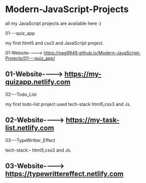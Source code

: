 # Modern-JavaScript-Projects
all my JavaScript projects are available here :)

01---quiz_app

my first html5 and css3 and JavaScript project. 

01-Website----> https://nag9949.github.io/Modern-JavaScript-Projects/01---quiz_app/

01-Website----> https://my-quizapp.netlify.com
-----------------------------------------------------------------------------------------------------------------------------------------
02---Todo_List

my first todo-list project used tech-stack html5,css3 and Js. 

02-Website----> https://my-task-list.netlify.com
-----------------------------------------------------------------------------------------------------------------------------------------
03---TypeWritter_Effect

tech-stack:- html5,css3 and Js. 

03-Website----> https://typewrittereffect.netlify.com
-----------------------------------------------------------------------------------------------------------------------------------------


